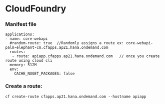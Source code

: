 # CloudFoundry

### Manifest file
```
applications:
- name: core-webapi
  #random-route: true  //Randomly assigns a route ex: core-webapi-palm-elephant-cm.cfapps.ap21.hana.ondemand.com
  routes:
   - route: apiapp.cfapps.ap21.hana.ondemand.com   // once you create route using cloud cli 
  memory: 512M
  env:
    CACHE_NUGET_PACKAGES: false

```
### Create a route:
```
cf create-route cfapps.ap21.hana.ondemand.com --hostname apiapp
```

